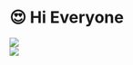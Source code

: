 # :heart_eyes: Hi Everyone  
<div> <img src="https://github-readme-stats.vercel.app/api/top-langs/?username=0dayDog&hide_title=true&hide_border=true&layout=compact&langs_count=6&text_color=000&icon_color=fff&bg_color=0,52fa5a,4dfcff,c64dff&theme=graywhite" /> </div><div> <img src="https://activity-graph.herokuapp.com/graph?username=sun0225SUN&theme=xcode" /> </div>

